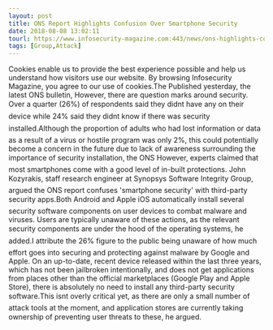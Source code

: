 ```yaml
---
layout: post
title: ONS Report Highlights Confusion Over Smartphone Security
date: 2018-08-08 13:02:11
tourl: https://www.infosecurity-magazine.com:443/news/ons-highlights-confusion/
tags: [Group,Attack]
---
```

Cookies enable us to provide the best experience possible and help us understand how visitors use our website. By browsing Infosecurity Magazine, you agree to our use of cookies.The Published yesterday, the latest ONS bulletin, However, there are question marks around security. Over a quarter (26%) of respondents said they didnt have any on their device while 24% said they didnt know if there was security installed.Although the proportion of adults who had lost information or data as a result of a virus or hostile program was only 2%, this could potentially become a concern in the future due to lack of awareness surrounding the importance of security installation, the ONS However, experts claimed that most smartphones come with a good level of in-built protections. John Kozyrakis, staff research engineer at Synopsys Software Integrity Group, argued the ONS report confuses 'smartphone security' with third-party security apps.Both Android and Apple iOS automatically install several security software components on user devices to combat malware and viruses. Users are typically unaware of these actions, as the relevant security components are under the hood of the operating systems, he added.I attribute the 26% figure to the public being unaware of how much effort goes into securing and protecting against malware by Google and Apple. On an up-to-date, recent device released within the last three years, which has not been jailbroken intentionally, and does not get applications from places other than the official marketplaces (Google Play and Apple Store), there is absolutely no need to install any third-party security software.This isnt overly critical yet, as there are only a small number of attack tools at the moment, and application stores are currently taking ownership of preventing user threats to these, he argued.